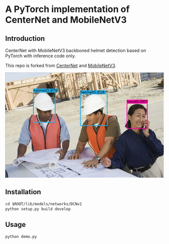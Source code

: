 # A PyTorch implementation of CenterNet and MobileNetV3 



## Introduction

CenterNet with MobileNetV3 backboned helmet detection based on PyTorch with inference code only.

This repo is forked from [CenterNet](https://github.com/xingyizhou/CenterNet) and [MobileNetV3](https://github.com/xiaolai-sqlai/mobilenetv3).



![result](./result.jpg)



## Installation

```
cd $ROOT/lib/models/networks/DCNv2
python setup.py build develop
```



## Usage

```
python demo.py
```

